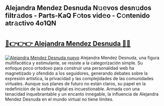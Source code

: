 ## Alejandra Mendez Desnuda N𝚞𝚎vos desn𝚞dos filtr𝚊dos - Parts-KaQ F𝚘tos vid𝚎o - C𝚘ntenido atr𝚊ctivo 4o1QN

# <h2><a href="http://mb6kbn9.tromn.icu/?c=Alejandra+Mendez+Desnuda">🔗👉👉👉 Alejandra Mendez Desnuda 🔗🔗</a></h2>

[![Alejandra Mendez Desnuda nuevo](https://i.imgur.com/pEAQMta.gif)](http://mb6kbn9.tromn.icu/?c=Alejandra+Mendez+Desnuda)
Alejandra Mendez Desnuda, una figura multifacética y estimulante, se resiste a la categorización simple. Su enfoque poco ortodoxo para construir una personalidad web ha magnetizado y ofendido a los seguidores, generando debates sobre la expresión artística, la privacidad y las complejidades de las comunidades virtuales. Aunque sus planes de futuro no están claros, su papel en la redefinición de la esfera digital es incuestionable. Armada con una tenacidad inquebrantable y un encanto innegable, la influencia de Alejandra Mendez Desnuda en el mundo virtual no tiene límites.
